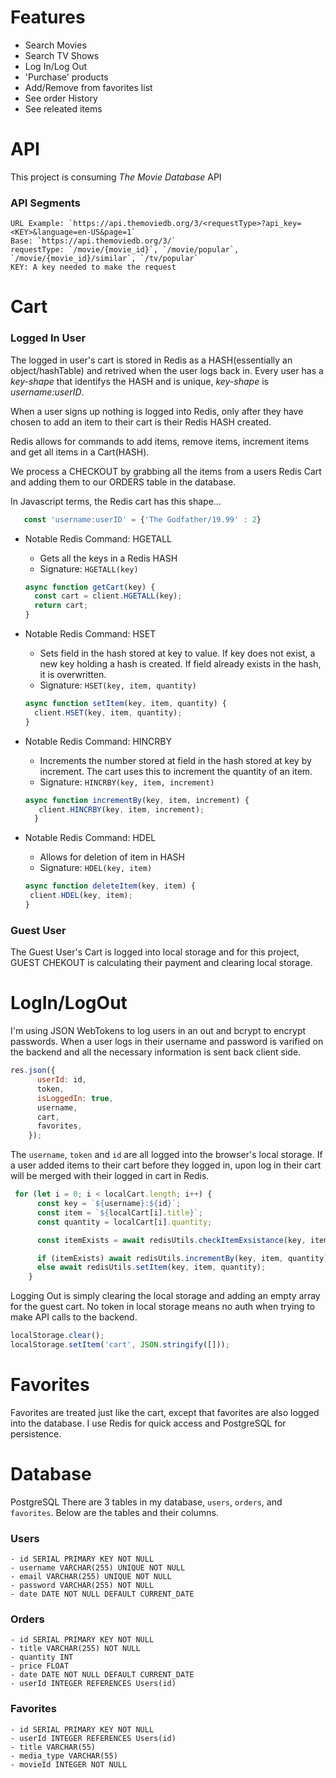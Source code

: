 # Features
  - Search Movies
  - Search TV Shows
  - Log In/Log Out
  - 'Purchase' products
  - Add/Remove from favorites list
  - See order History
  - See releated items

# API

This project is consuming *The Movie Database* API

### API Segments
    URL Example: `https://api.themoviedb.org/3/<requestType>?api_key=<KEY>&language=en-US&page=1`
    Base: `https://api.themoviedb.org/3/`
    requestType: `/movie/{movie_id}`, `/movie/popular`, `/movie/{movie_id}/similar`, `/tv/popular`
    KEY: A key needed to make the request

# Cart
### Logged In User

The logged in user's cart is stored in Redis as a HASH(essentially an object/hashTable) and retrived when the user logs back in. Every user has a *key-shape* that identifys the HASH and is unique, *key-shape* is *username:userID*. 

When a user signs up nothing is logged into Redis, only after they have chosen to add an item to their cart is their Redis HASH created.

Redis allows for commands to add items, remove items, increment items and get all items in a Cart(HASH).

We process a CHECKOUT by grabbing all the items from a users Redis Cart and adding them to our ORDERS table in the database. 

In Javascript terms, the Redis cart has this shape...
``` javascript
   const 'username:userID' = {'The Godfather/19.99' : 2}

```


- Notable Redis Command: HGETALL
  - Gets all the keys in a Redis HASH
  - Signature: `HGETALL(key)`
  ``` javascript
  async function getCart(key) {
    const cart = client.HGETALL(key);
    return cart;
  }  
  ```
  
- Notable Redis Command: HSET
  - Sets field in the hash stored at key to value. If key does not exist, a new key holding a hash is created. If field already exists in the       hash, it is overwritten.
  - Signature: `HSET(key, item, quantity)`
  ``` javascript
  async function setItem(key, item, quantity) {
    client.HSET(key, item, quantity);
  }
  ```

- Notable Redis Command: HINCRBY
  - Increments the number stored at field in the hash stored at key by increment. The cart uses this to increment the quantity of an item. 
  - Signature: `HINCRBY(key, item, increment)`
  ``` javascript
  async function incrementBy(key, item, increment) {
     client.HINCRBY(key, item, increment);
    }
  ```
  
- Notable Redis Command: HDEL
  - Allows for deletion of item in HASH
  - Signature: `HDEL(key, item)`
  ``` javascript
  async function deleteItem(key, item) {
   client.HDEL(key, item);
  } 
  ```


### Guest User
The Guest User's Cart is logged into local storage and for this project, GUEST CHEKOUT is calculating their payment and clearing local storage.


# LogIn/LogOut
I'm using JSON WebTokens to log users in an out and bcrypt to encrypt passwords. When a user logs in their username and password is varified on the backend and all the necessary information is sent back client side. 
``` javascript
res.json({
      userId: id,
      token,
      isLoggedIn: true,
      username,
      cart,
      favorites,
    });
```

The `username`, `token` and `id` are all logged into the browser's local storage.
If a user added items to their cart before they logged in, upon log in their cart will be merged with their logged in cart in Redis.
``` javascript
 for (let i = 0; i < localCart.length; i++) {
      const key = `${username}:${id}`;
      const item = `${localCart[i].title}`;
      const quantity = localCart[i].quantity;

      const itemExists = await redisUtils.checkItemExsistance(key, item);

      if (itemExists) await redisUtils.incrementBy(key, item, quantity);
      else await redisUtils.setItem(key, item, quantity);
    }
```

Logging Out is simply clearing the local storage and adding an empty array for the guest cart. No token in local storage means no auth when trying to make API calls to the backend.
``` javascript
localStorage.clear();
localStorage.setItem('cart', JSON.stringify([]));
```

# Favorites
Favorites are treated just like the cart, except that favorites are also logged into the database. I use Redis for quick access and PostgreSQL for persistence. 

# Database
PostgreSQL
There are 3 tables in my database, `users`, `orders`, and `favorites`. Below are the tables and their columns.

### Users
    - id SERIAL PRIMARY KEY NOT NULL
    - username VARCHAR(255) UNIQUE NOT NULL
    - email VARCHAR(255) UNIQUE NOT NULL
    - password VARCHAR(255) NOT NULL
    - date DATE NOT NULL DEFAULT CURRENT_DATE 
    
### Orders
    - id SERIAL PRIMARY KEY NOT NULL
    - title VARCHAR(255) NOT NULL
    - quantity INT
    - price FLOAT
    - date DATE NOT NULL DEFAULT CURRENT_DATE
    - userId INTEGER REFERENCES Users(id)
    
### Favorites
    - id SERIAL PRIMARY KEY NOT NULL
    - userId INTEGER REFERENCES Users(id)
    - title VARCHAR(55)
    - media_type VARCHAR(55)
    - movieId INTEGER NOT NULL	
    
